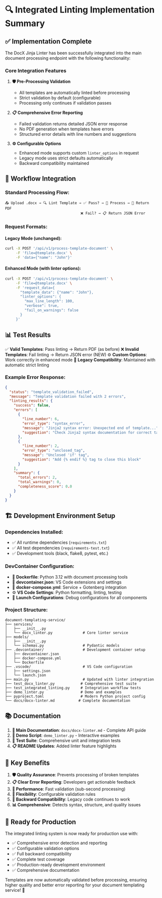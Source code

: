# 🔍 Integrated Linting Implementation Summary

## ✅ **Implementation Complete**

The DocX Jinja Linter has been successfully integrated into the main document processing endpoint with the following functionality:

### **Core Integration Features**

1. **🛡️ Pre-Processing Validation**
   - All templates are automatically linted before processing
   - Strict validation by default (configurable)
   - Processing only continues if validation passes

2. **📋 Comprehensive Error Reporting**
   - Failed validation returns detailed JSON error response
   - No PDF generation when templates have errors
   - Structured error details with line numbers and suggestions

3. **⚙️ Configurable Options**
   - Enhanced mode supports custom `linter_options` in request
   - Legacy mode uses strict defaults automatically
   - Backward compatibility maintained

## **🔄 Workflow Integration**

### **Standard Processing Flow:**
```
📤 Upload .docx → 🔍 Lint Template → ✅ Pass? → 📝 Process → 📄 Return PDF
                                   ❌ Fail? → 📋 Return JSON Error
```

### **Request Formats:**

#### **Legacy Mode (unchanged):**
```bash
curl -X POST '/api/v1/process-template-document' \
     -F 'file=@template.docx' \
     -F 'data={"name": "John"}'
```

#### **Enhanced Mode (with linter options):**
```bash
curl -X POST '/api/v1/process-template-document' \
     -F 'file=@template.docx' \
     -F 'request_data={
       "template_data": {"name": "John"},
       "linter_options": {
         "max_line_length": 100,
         "verbose": true,
         "fail_on_warnings": false
       }
     }'
```

## **📊 Test Results**

✅ **Valid Templates**: Pass linting → Return PDF (as before)
❌ **Invalid Templates**: Fail linting → Return JSON error (NEW)
⚙️ **Custom Options**: Work correctly in enhanced mode
🔄 **Legacy Compatibility**: Maintained with automatic strict linting

### **Example Error Response:**
```json
{
  "status": "template_validation_failed",
  "message": "Template validation failed with 2 errors",
  "linting_results": {
    "success": false,
    "errors": [
      {
        "line_number": 6,
        "error_type": "syntax_error",
        "message": "Jinja2 syntax error: Unexpected end of template...",
        "suggestion": "Check Jinja2 syntax documentation for correct tag format"
      },
      {
        "line_number": 2,
        "error_type": "unclosed_tag",
        "message": "Unclosed 'if' tag",
        "suggestion": "Add {% endif %} tag to close this block"
      }
    ],
    "summary": {
      "total_errors": 2,
      "total_warnings": 0,
      "completeness_score": 0.0
    }
  }
}
```

## **🏗️ Development Environment Setup**

### **Dependencies Installed:**
- ✅ All runtime dependencies (`requirements.txt`)
- ✅ All test dependencies (`requirements-test.txt`)
- ✅ Development tools (black, flake8, pytest, etc.)

### **DevContainer Configuration:**
- 🐳 **Dockerfile**: Python 3.12 with document processing tools
- 🔧 **devcontainer.json**: VS Code extensions and settings
- 🐙 **docker-compose.yml**: Service + Gotenberg integration
- ⚙️ **VS Code Settings**: Python formatting, linting, testing
- 🚀 **Launch Configurations**: Debug configurations for all components

### **Project Structure:**
```
document-templating-service/
├── services/
│   ├── __init__.py
│   └── docx_linter.py              # Core linter service
├── models/
│   ├── __init__.py
│   └── schemas.py                  # Pydantic models
├── .devcontainer/                  # Development container setup
│   ├── devcontainer.json
│   ├── docker-compose.yml
│   └── Dockerfile
├── .vscode/                        # VS Code configuration
│   ├── settings.json
│   └── launch.json
├── main.py                         # Updated with linter integration
├── test_docx_linter.py            # Comprehensive test suite
├── test_integrated_linting.py     # Integration workflow tests
├── demo_linter.py                 # Demo and examples
├── pyproject.toml                 # Modern Python project config
└── docs/docx-linter.md           # Complete documentation
```

## **📚 Documentation**

1. **📖 Main Documentation**: `docs/docx-linter.md` - Complete API guide
2. **🎯 Demo Script**: `demo_linter.py` - Interactive examples
3. **🧪 Test Suite**: Comprehensive unit and integration tests
4. **📋 README Updates**: Added linter feature highlights

## **🎯 Key Benefits**

1. **🛡️ Quality Assurance**: Prevents processing of broken templates
2. **📋 Clear Error Reporting**: Developers get actionable feedback
3. **🚀 Performance**: Fast validation (sub-second processing)
4. **🔧 Flexibility**: Configurable validation rules
5. **🔄 Backward Compatibility**: Legacy code continues to work
6. **📊 Comprehensive**: Detects syntax, structure, and quality issues

## **🚀 Ready for Production**

The integrated linting system is now ready for production use with:
- ✅ Comprehensive error detection and reporting
- ✅ Configurable validation options
- ✅ Full backward compatibility
- ✅ Complete test coverage
- ✅ Production-ready development environment
- ✅ Comprehensive documentation

Templates are now automatically validated before processing, ensuring higher quality and better error reporting for your document templating service! 🎉